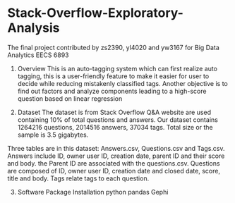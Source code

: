 # Stack-Overflow-Exploratory-Analysis
The final project contributed by zs2390, yl4020 and yw3167 for Big Data Analytics EECS 6893

1. Overview
This is an auto-tagging system which can first realize auto tagging, this is a user-friendly feature to make it easier for user to decide while reducing mistakenly classified tags. Another objective is to find out factors and analyze components leading to a high-score question based on linear regression

2. Dataset
The dataset is from Stack Overflow Q&A website are used containing 10% of total questions and answers. Our dataset contains 1264216 questions, 2014516 answers, 37034 tags. Total size or the sample is 3.5 gigabytes.

Three tables are in this dataset: Answers.csv, Questions.csv and Tags.csv. Answers include ID, owner user ID, creation date, parent ID and their score and body. the Parent ID are associated with the questions.csv. Questions are composed of ID, owner user ID, creation date and closed date, score, title and body. Tags relate tags to each question.


3. Software Package Installation
python 
pandas
Gephi

